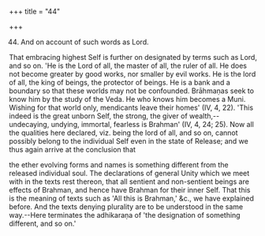 +++
title = "44"

+++


44. And on account of such words as Lord.

That embracing highest Self is further on designated by terms such as Lord, and so on. 'He is the Lord of all, the master of all, the ruler of all. He does not become greater by good works, nor smaller by evil works. He is the lord of all, the king of beings, the protector of beings. He is a bank and a boundary so that these worlds may not be confounded. Brāhmaṇas seek to know him by the study of the Veda. He who knows him becomes a Muni. Wishing for that world only, mendicants leave their homes' (IV, 4, 22). 'This indeed is the great unborn Self, the strong, the giver of wealth,--undecaying, undying, immortal, fearless is Brahman' (IV, 4, 24; 25). Now all the qualities here declared, viz. being the lord of all, and so on, cannot possibly belong to the individual Self even in the state of Release; and we thus again arrive at the conclusion that

the ether evolving forms and names is something different from the released individual soul. The declarations of general Unity which we meet with in the texts rest thereon, that all sentient and non-sentient beings are effects of Brahman, and hence have Brahman for their inner Self. That this is the meaning of texts such as 'All this is Brahman,' &c., we have explained before. And the texts denying plurality are to be understood in the same way.--Here terminates the adhikaraṇa of 'the designation of something different, and so on.'

